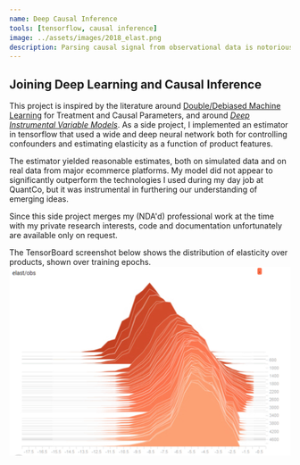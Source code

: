 ```yaml
---
name: Deep Causal Inference
tools: [tensorflow, causal inference]
image: ../assets/images/2018_elast.png
description: Parsing causal signal from observational data is notoriously difficult. This project attempts to get good estimates for price elasticity of demand in a setting typical for ecommerce and retail. 
---
```


## Joining Deep Learning and Causal Inference
This project is inspired by the literature around [Double/Debiased Machine Learning](https://arxiv.org/abs/1608.00060) for Treatment and Causal Parameters, and around [*Deep Instrumental Variable Models*](https://arxiv.org/abs/1612.09596). As a side project, I implemented an estimator in tensorflow that used a wide and deep neural network both for controlling confounders and estimating elasticity as a function of product features.

The estimator yielded reasonable estimates, both on simulated data and on real data from major ecommerce platforms. My model did not appear to significantly outperform the technologies I used during my day job at QuantCo, but it was instrumental in furthering our understanding of emerging ideas.

Since this side project merges my (NDA'd) professional work at the time with my private research interests, code and documentation unfortunately are available only on request.

The TensorBoard screenshot below shows the distribution of elasticity over products, shown over training epochs.
![TensorBoard Screenshot](../assets/images/2018_elast_full.png)
